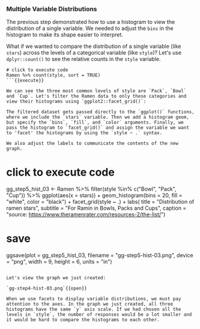 ### Multiple Variable Distributions

The previous step demonstrated how to use a histogram to view the distribution of a single variable. We needed to adjust the `bins` in the histogram to make its shape easier to interpret.

What if we wanted to compare the distribution of a single variable (like `stars`) across the levels of a categorical variable (like `style`)? Let's use `dplyr::count()` to see the relative counts in the `style` variable. 

```
# click to execute code
Ramen %>% count(style, sort = TRUE)
```{{execute}}

We can see the three most common levels of style are `Pack`, `Bowl` and `Cup`. Let's filter the Ramen data to only these categories and view their histograms using `ggplot2::facet_grid()`: 

The filtered dataset gets passed directly to the `ggplot()` functions, where we include the `stars` variable. Then we add a histogram geom, but specify the `bins`, `fill`, and `color` arguments. Finally, we pass the histogram to `facet_grid()` and assign the variable we want to 'facet' the histograms by using the `style ~ .` syntax. 

We also adjust the labels to communicate the contents of the new graph.

```
# click to execute code
gg_step5_hist_03 <- Ramen %>% 
  filter(style %in% c("Bowl", "Pack", "Cup")) %>% 
ggplot(aes(x = stars)) +
     geom_histogram(bins = 20, 
                    fill = "white", 
                    color = "black") +
     facet_grid(style ~ .) + 
    labs(
       title = "Distribution of ramen stars", 
       subtitle = "For Ramin in Bowls, Packs and Cups",
       caption = "source: https://www.theramenrater.com/resources-2/the-list/")
# save
ggsave(plot = gg_step5_hist_03,
        filename = "gg-step5-hist-03.png",
        device = "png",
        width = 9,
        height = 6,
        units = "in")
```{{execute}}

Let's view the graph we just created:

`gg-step4-hist-03.png`{{open}} 

When we use facets to display variable distributions, we must pay attention to the axes. In the graph we just created, all three histograms have the same `y` axis scale. If we had chosen all the levels in `style`, the number of responses would be a lot smaller and it would be hard to compare the histograms to each other. 
